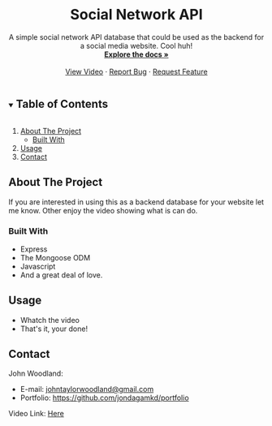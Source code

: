 <!--
*** Thanks for checking out the Best-README-Template. If you have a suggestion
*** that would make this better, please fork the repo and create a pull request
*** or simply open an issue with the tag "enhancement".
*** Thanks again! Now go create something AMAZING! :D
***
***
***
*** To avoid retyping too much info. Do a search and replace for the following:
*** GarciaE89, text-me-today, twitter_handle, email, Text-Me-Today, project_description
-->



<!-- PROJECT SHIELDS -->
<!--
*** I'm using markdown "reference style" links for readability.
*** Reference links are enclosed in brackets [ ] instead of parentheses ( ).
*** See the bottom of this document for the declaration of the reference variables
*** for contributors-url, forks-url, etc. This is an optional, concise syntax you may use.
*** https://www.markdownguide.org/basic-syntax/#reference-style-links
-->






<!-- PROJECT LOGO -->
<br />
<p align="center">

  <h1 align="center">Social Network API</h1>

  <p align="center">
    A simple social network API database that could be used as the backend for a social media website.  Cool huh!
    <br />
    <a href="https://github.com/jondagamkd/SocialNetwork-API"><strong>Explore the docs »</strong></a>
    <br />
    <br />
    <a href="https://watch.screencastify.com/v/ax3ftUrDH8UYDXCWOEEv">View Video</a>
    ·
    <a href="https://github.com/GarciaE89/SocialNetwork-API/issues">Report Bug</a>
    ·
    <a href="https://github.com/GarciaE89/SocialNetwork-API/issues">Request Feature</a>
  </p>
</p>



<!-- TABLE OF CONTENTS -->
<details open="open">
  <summary><h2 style="display: inline-block">Table of Contents</h2></summary>
  <ol>
    <li>
      <a href="#about-the-project">About The Project</a>
      <ul>
        <li><a href="#built-with">Built With</a></li>
      </ul>
    </li>
    <li><a href="#usage">Usage</a></li>
    <li><a href="#contact">Contact</a></li>
  </ol>
</details>



<!-- ABOUT THE PROJECT -->
## About The Project

If you are interested in using this as a backend database for your website let me know.  Other enjoy the video showing what is can do.


### Built With

* Express
* The Mongoose ODM
* Javascript
* And a great deal of love.


<!-- USAGE EXAMPLES -->
## Usage

* Whatch the video 
* That's it, your done!



<!-- CONTACT -->
## Contact

John Woodland: 
* E-mail: johntaylorwoodland@gmail.com
* Portfolio: https://github.com/jondagamkd/portfolio


Video Link: [Here](https://github.com/GarciaE89/text-me-today)


